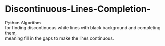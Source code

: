 # Discontinuous-Lines-Completion-
Python Algorithm<br />
for finding discontinuous white lines with black background and completing them, <br />
meaning fill in the gaps to make the lines continuous.
